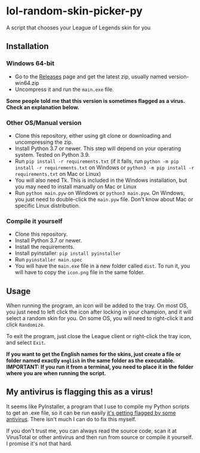 # lol-random-skin-picker-py
A script that chooses your League of Legends skin for you

## Installation
### Windows 64-bit
* Go to the [Releases](https://github.com/rogama25/lol-random-skin-picker-py/releases) page and get the latest zip, usually named version-win64.zip
* Uncompress it and run the `main.exe` file.

**Some people told me that this version is sometimes flagged as a virus. Check an explanation below.**

### Other OS/Manual version
* Clone this repository, either using git clone or downloading and uncompressing the zip.
* Install Python 3.7 or newer. This step will depend on your operating system. Tested on Python 3.9.
* Run `pip install -r requirements.txt` (if it fails, run `python -m pip install -r requirements.txt` on Windows or `python3 -m pip install -r requirements.txt` on Mac or Linux)
* You will also need Tk. This is included in the Windows installation, but you may need to install manually on Mac or Linux
* Run `python main.pyw` on Windows or `python3 main.pyw`. On Windows, you just need to double-click the `main.pyw` file. Don't know about Mac or specific Linux distribution.

### Compile it yourself
* Clone this repository.
* Install Python 3.7 or newer.
* Install the requirements.
* Install pyinstaller: `pip install pyinstaller`
* Run `pyinstaller main.spec`
* You will have the `main.exe` file in a new folder called `dist`. To run it, you will have to copy the `icon.png` file in the same folder.

## Usage
When running the program, an icon will be added to the tray. On most OS, you just need to left click the icon after locking in your champion, and it will select a random skin for you. On some OS, you will need to right-click it and click `Randomize`.

To exit the program, just close the League client or right-click the tray icon, and select `Exit`.

**If you want to get the English names for the skins, just create a file or folder named exactly `english` in the same folder as the executable. IMPORTANT: If you run it from a terminal, you need to place it in the folder where you are when running the script.**

## My antivirus is flagging this as a virus!
It seems like PyInstaller, a program that I use to compile my Python scripts to get an .exe file, so it can be run easily [it's getting flagged by some antivirus](https://github.com/pyinstaller/pyinstaller/issues/5490). There isn't much I can do to fix this myself.

If you don't trust me, you can always read the source code, scan it at VirusTotal or other antivirus and then run from source or compile it yourself. I promise it's not that hard.
